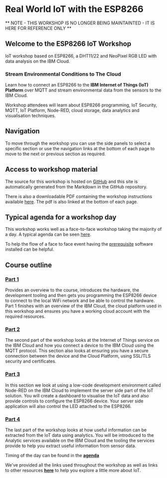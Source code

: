 # Real World IoT with the ESP8266

** NOTE - THIS WORKSHOP IS NO LONGER BEING MAINTAINTED - IT IS HERE FOR REFERENCE ONLY **

## Welcome to the ESP8266 IoT Workshop

IoT workshop based on ESP8266, a DHT11/22 and NeoPixel RGB LED with data analysis on the IBM Cloud.

### Stream Environmental Conditions to The Cloud

Learn how to connect an ESP8266 to the **IBM Internet of Things (IoT) Platform** over MQTT and stream environmental data from the sensors to the IBM Cloud.  

Workshop attendees will learn about ESP8266 programming, IoT Security, MQTT, IoT Platform, Node-RED, cloud storage, data analytics and visualisation techniques.

## Navigation

To move through the workshop you can use the side panels to select a specific section or use the navigation links at the bottom of each page to move to the next or previous section as required.

## Access to workshop material

The source for this workshop is hosted on [GitHub](https://github.com/binnes/esp8266Workshop) and this site is automatically generated from the Markdown in the GitHub repository.

There is also a downloadable PDF containing the workshop instructions available [here](https://binnes.github.io/esp8266Workshop/pdf/esp8266Workshop.pdf).  The pdf is also linked at the bottom of each page.

## Typical agenda for a workshop day

This workshop works well as a face-to-face workshop taking the majority of a day.  A typical agenda can be seen [here](AGENDA.md).

To help the flow of a face to face event having the [prerequisite](part1/PREREQ.md) software installed can be helpful.

## Course outline

### [Part 1](part1/README.md)

Provides an overview to the course, introduces the hardware, the development tooling and then gets you programming the ESP8266 device to connect to the local WiFi network and be able to control the hardware.
Part 1 finishes with an overview of the IBM Cloud, the cloud platform used in this workshop and ensures you have a working cloud account with the required resources.

### [Part 2](part2/README.md)

The second part of the workshop looks at the Internet of Things service on the IBM Cloud and how you connect a device to the IBM Cloud using the MQTT protocol.  This section also looks at ensuring you have a secure connection between the device and the Cloud Platform, using SSL/TLS security and certificates.

### [Part 3](part3/README.md)

In this section we look at using a low-code development environment called Node-RED on the IBM Cloud to implement the server side part of the IoT solution.  You will create a dashboard to visualise the IoT data and also provide controls to configure the ESP8266 device.  Your server side application will also control the LED attached to the ESP8266.

### [Part 4](part4/README.md)

The last part of the workshop looks at how useful information can be extracted from the IoT data using analytics.  You will be introduced to the Analytic services available on the IBM Cloud and the tooling the services provide to help you extract useful information from sensor data.

Timing of the day can be found in the [**agenda**](AGENDA.md)

We've provided all the links used throughout the workshop as well as links to other resources [**here**](RESOURCES.md) to help you explore a little more about IoT.
